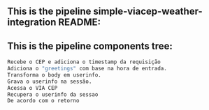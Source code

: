 ## This is the pipeline simple-viacep-weather-integration README:
## This is the pipeline components tree:
```bash
Recebe o CEP e adiciona o timestamp da requisição
Adiciona o "greetings" com base na hora de entrada.
Transforma o body em userinfo.
Grava o userinfo na sessão.
Acessa o VIA CEP
Recupera o userinfo da sessao
De acordo com o retorno
```
